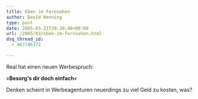 ```yaml
---
title: Eben im Fernsehen
author: David Henning
type: post
date: 2005-03-21T20:30:48+00:00
url: /2005/03/eben-im-fernsehen.html
dsq_thread_id:
  - 467746372

---
```

Real hat einen neuen Werbespruch:
  
»**Besorg&apos;s dir doch einfach**«

Denken scheint in Werbeagenturen neuerdings zu viel Geld zu kosten, was?